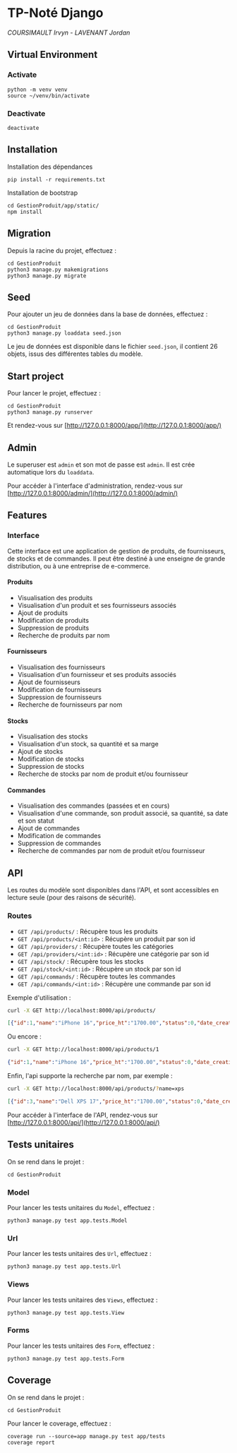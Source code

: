 # TP-Noté Django

_COURSIMAULT Irvyn - LAVENANT Jordan_

## Virtual Environment

### Activate
```
python -m venv venv
source ~/venv/bin/activate
```

### Deactivate
```
deactivate
```


## Installation 

Installation des dépendances
```
pip install -r requirements.txt
```

Installation de bootstrap
```
cd GestionProduit/app/static/
npm install
```

## Migration
Depuis la racine du projet, effectuez :
```
cd GestionProduit
python3 manage.py makemigrations
python3 manage.py migrate
```

## Seed

Pour ajouter un jeu de données dans la base de données, effectuez :
```
cd GestionProduit
python3 manage.py loaddata seed.json
```
Le jeu de données est disponible dans le fichier `seed.json`, il contient 26 objets, issus des différentes tables du modèle.

## Start project

Pour lancer le projet, effectuez :
```
cd GestionProduit
python3 manage.py runserver
```
Et rendez-vous sur [http://127.0.0.1:8000/app/](http://127.0.0.1:8000/app/)

## Admin

Le superuser est `admin` et son mot de passe est `admin`. Il est crée automatique lors du `loaddata`.

Pour accéder à l'interface d'administration, rendez-vous sur [http://127.0.0.1:8000/admin/](http://127.0.0.1:8000/admin/)

## Features

### Interface

Cette interface est une application de gestion de produits, de fournisseurs, de stocks et de commandes. Il peut être destiné à une enseigne de grande distribution, ou à une entreprise de e-commerce.

#### Produits

- Visualisation des produits
- Visualisation d'un produit et ses fournisseurs associés
- Ajout de produits
- Modification de produits
- Suppression de produits
- Recherche de produits par nom

#### Fournisseurs

- Visualisation des fournisseurs
- Visualisation d'un fournisseur et ses produits associés
- Ajout de fournisseurs
- Modification de fournisseurs
- Suppression de fournisseurs
- Recherche de fournisseurs par nom

#### Stocks

- Visualisation des stocks
- Visualisation d'un stock, sa quantité et sa marge
- Ajout de stocks
- Modification de stocks
- Suppression de stocks
- Recherche de stocks par nom de produit et/ou fournisseur

#### Commandes

- Visualisation des commandes (passées et en cours)
- Visualisation d'une commande, son produit associé, sa quantité, sa date et son statut
- Ajout de commandes
- Modification de commandes
- Suppression de commandes
- Recherche de commandes par nom de produit et/ou fournisseur

## API

Les routes du modèle sont disponibles dans l'API, et sont accessibles en lecture seule (pour des raisons de sécurité).

### Routes 

- `GET /api/products/` : Récupère tous les produits
- `GET /api/products/<int:id>` : Récupère un produit par son id
- `GET /api/providers/` : Récupère toutes les catégories
- `GET /api/providers/<int:id>` : Récupère une catégorie par son id
- `GET /api/stock/` : Récupère tous les stocks
- `GET /api/stock/<int:id>` : Récupère un stock par son id
- `GET /api/commands/` : Récupère toutes les commandes
- `GET /api/commands/<int:id>` : Récupère une commande par son id

Exemple d'utilisation : 

```bash
curl -X GET http://localhost:8000/api/products/
```
```json
[{"id":1,"name":"iPhone 16","price_ht":"1700.00","status":0,"date_creation":"2024-10-15T00:08:16+02:00"},{"id":2,"name":"iPhone 11","price_ht":"400.00","status":0,"date_creation":"2024-10-15T00:10:32+02:00"},{"id":3,"name":"Dell XPS 17","price_ht":"1700.00","status":0,"date_creation":"2024-10-15T00:10:32+02:00"}]
```

Ou encore : 

```bash
curl -X GET http://localhost:8000/api/products/1
```
```json
{"id":1,"name":"iPhone 16","price_ht":"1700.00","status":0,"date_creation":"2024-10-15T00:08:16+02:00"}
```

Enfin, l'api supporte la recherche par nom, par exemple : 

```bash
curl -X GET http://localhost:8000/api/products/?name=xps
```
```json
[{"id":3,"name":"Dell XPS 17","price_ht":"1700.00","status":0,"date_creation":"2024-10-15T00:10:32+02:00"}]
```

Pour accéder à l'interface de l'API, rendez-vous sur [http://127.0.0.1:8000/api/](http://127.0.0.1:8000/api/)

## Tests unitaires

On se rend dans le projet :
```
cd GestionProduit
```

### Model
Pour lancer les tests unitaires du `Model`, effectuez :
```
python3 manage.py test app.tests.Model
```

### Url
Pour lancer les tests unitaires des `Url`, effectuez :
```
python3 manage.py test app.tests.Url
```

### Views
Pour lancer les tests unitaires des `Views`, effectuez :
```
python3 manage.py test app.tests.View
```

### Forms
Pour lancer les tests unitaires des `Form`, effectuez :
```
python3 manage.py test app.tests.Form
```

## Coverage

On se rend dans le projet :
```
cd GestionProduit
```

Pour lancer le coverage, effectuez :
```
coverage run --source=app manage.py test app/tests
coverage report
```
